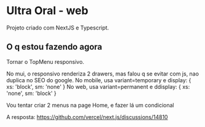 # Ultra Oral - web

Projeto criado com NextJS e Typescript.

## O q estou fazendo agora

Tornar o TopMenu responsivo.

No mui, o responsivo renderiza 2 drawers, mas falou q se evitar com js, nao duplica no SEO do google.
No mobile, usa variant=temporary e display: { xs: 'block', sm: 'none' }
No web, usa variant=permanent e ddisplay: { xs: 'none', sm: 'block' }

Vou tentar criar 2 menus na page Home, e fazer lá um condicional

A resposta: https://github.com/vercel/next.js/discussions/14810
